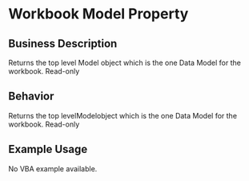 # Workbook Model Property

## Business Description
Returns the top level Model object which is the one Data Model for the workbook. Read-only

## Behavior
Returns the top levelModelobject which is the one Data Model for the workbook. Read-only

## Example Usage
No VBA example available.